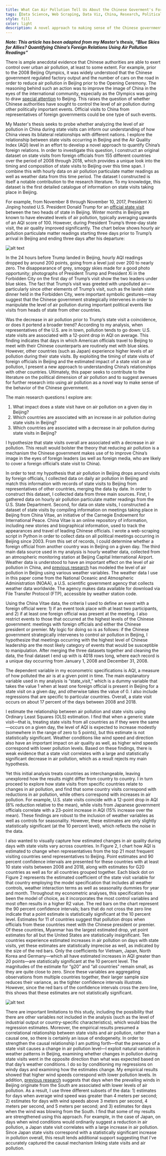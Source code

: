 ```yaml
---
title: What Can Air Pollution Tell Us About the Chinese Goverment's Foreign Affairs?
tags: [Data Science, Web Scraping, Data Viz, China, Research, Political Economy]
style: fill
color: light
description: A novel approach to making sense of the Chinese government's interactions with foreign governments. 
---
```



***Note: This article has been adapted from my Master’s thesis, “Blue Skies for Allies? Quantifying China’s Foreign Relations Using Air Pollution Readings”***

There is ample anecdotal evidence that Chinese authorities are able to exert control over urban air pollution, at least to some extent. For example, prior to the 2008 Beijing Olympics, it was widely understood that the Chinese government regulated factory output and the number of cars on the road in order to reduce air pollution in Beijing prior to the Opening Ceremony. The reasoning behind such an action was to improve the image of China in the eyes of the international community, especially as the Olympics was going to draw [special attention](https://www.theguardian.com/world/2008/aug/07/china.olympics2008) to Beijing. This raises the question of whether Chinese authorities have sought to control the level of air pollution during other politically important events. Official visits to China from representatives of foreign governments could be one type of such events. 

My Master's thesis seeks to probe whether analyzing the level of air pollution in China during state visits can inform our understanding of how China views its bilateral relationships with different nations. I explore the relationship between state visits occurring in Beijing and the Air Quality Index (AQI) level in an effort to develop a novel approach to quantify China’s foreign relations. In order to investigate this question, I construct an original dataset on state visits from foreign officials from 155 different countries over the period of 2008 through 2018, which provides a unique look into the timing and composition of state visits to Beijing over this time span. I combine this with hourly data on air pollution particulate matter readings as well as weather data from this time period. The dataset I constructed is itself a notable contribution to the research literature. To my knowledge, this dataset is the first detailed catalogue of information on state visits taking place in Beijing. 

For example, from November 8 through November 10, 2017, President Xi Jinping hosted U.S. President Donald Trump for an [official state visit](https://www.whitehouse.gov/briefings-statements/president-donald-j-trumps-state-visit-china/) between the two heads of state in Beijing.  Winter months in Beijing are known to have elevated levels of air pollution, typically averaging upwards of an AQI score of 100. However, during President Trump’s three-day state visit, the air quality improved significantly. The chart below shows hourly air pollution particulate matter readings starting three days prior to Trump’s arrival in Beijing and ending three days after his departure:

![alt text](https://github.com/yontartu/yontartu.github.io/blob/master/images/wuran/7_trump_visit_aqi.png)

In the 24 hours before Trump landed in Beijing, hourly AQI readings dropped by around 200 points, going from a level just over 200 to nearly zero. The disappearance of grey, smoggy skies made for a good photo opportunity; photographs of President Trump and President Xi in the Forbidden City on the first day of Trump’s visit show the two leaders under blue skies. The fact that Trump’s visit was greeted with unpolluted air—particularly since other elements of Trump’s visit, such as the lavish state dinner held in the Forbidden City, were important symbolic gestures—may suggest that the Chinese government strategically intervenes in order to manipulate the level of air pollution during important political events like visits from heads of state from other countries. 

Was the decrease in air pollution prior to Trump’s state visit a coincidence, or does it portend a broader trend? According to my analysis, when representatives of the U.S. are in town, pollution tends to go down: U.S. state visits are associated with a 12-point drop in AQI on average. This finding indicates that days in which American officials travel to Beijing to meet with their Chinese counterparts are routinely met with blue skies. However, other countries (such as Japan) experience higher levels of air pollution during their state visits. By exploiting the timing of state visits of foreign officials in Beijing and the estimated impact of a state visit on air pollution, I present a new approach to understanding China’s relationships with other countries. Ultimately, this paper seeks to contribute to the literature on the political dimension of air pollution and to suggest avenues for further research into using air pollution as a novel way to make sense of the behavior of the Chinese government.

The main research questions I explore are:

1.	What impact does a state visit have on air pollution on a given day in Beijing?
2.	Which countries are associated with an increase in air pollution during state visits in Beijing?
3.	Which countries are associated with a decrease in air pollution during state visits in Beijing?

I hypothesize that state visits overall are associated with a decrease in air pollution. This result would bolster the theory that reducing air pollution is a mechanism the Chinese government makes use of to improve China’s image in the eyes of foreign leaders (as well as foreign media, who are likely to cover a foreign official’s state visit to China). 

In order to test my hypothesis that air pollution in Beijing drops around visits by foreign officials, I collected data on daily air pollution in Beijing and match this information with records of state visits to Beijing from representatives of other countries, merging the data by date. In order to construct this dataset, I collected data from three main sources. First, I gathered data on hourly air pollution particulate matter readings from the U.S. State Department. Second, for data on state visits, I constructed a dataset of state visits by compiling information on meetings taking place in Beijing from China Vitae, an initiative of the Carnegie Endowment for International Peace. China Vitae is an online repository of information, including new stories and biographical information, used to track the appearances and travel of leading Chinese officials. I wrote a web-scraping script in Python in order to collect data on all political meetings occurring in Beijing since 2003. From this set of records, I could determine whether a foreign official from another country was in Beijing on a given day. The third main data source used in my analysis is hourly weather data, collected from an atmospheric monitoring station at Beijing Capital International Airport. Weather data is understood to have an important effect on the level of air pollution in China, and [previous research](https://www.slideshare.net/laurimyllyvirta/tracking-the-effects-of-chinas-air-pollution-winter-action-plan-april-update?next_slideshow=1) has modeled the level of air pollution in Beijing using various weather variables.  The weather data I use in this paper come from the National Oceanic and Atmospheric Administration (NOAA), a U.S. scientific government agency that collects weather data worldwide. The agency makes data available for download via File Transfer Protocol (FTP), accessible by weather station code. 

Using the China Vitae data, the criteria I used to define an event with a foreign official were: 1) if an event took place with at least two participants, and 2) if at least one foreign official was present at the meeting. I also restrict events to those that occurred at the highest levels of the Chinese government: meetings with foreign officials and either the Chinese president or premier. My logic for doing so is as follows: if the Chinese government strategically intervenes to control air pollution in Beijing, I hypothesize that meetings occurring with the highest level of Chinese leadership are the most likely category of events that would be susceptible to manipulation. After merging the three datasets together and cleaning the data, the final dataset I end up with is 4018 rows long, where each record is a unique day occurring from January 1, 2008 and December 31, 2008.

The dependent variable in my econometric specifications is AQI, a measure of how polluted the air is at a given point in time. The main explanatory variable used in my analysis is “state_visit,” which is a dummy variable that takes the value 1 when at least one foreign official is present in Beijing for a state visit on a given day, and otherwise takes the value of 0. I also include regressions that are specific to particular countries. Overall, a state visit occurs on about 17 percent of the days between 2008 and 2018. 

I estimate the relationship between air pollution and state visits using Ordinary Least Squares (OLS) estimation. I find that when a generic state visit—that is, treating state visits from all countries as if they were the same—occurs on a given day, the level of AQI is expected to increase modestly (somewhere in the range of zero to 5 points), but this estimate is not statistically significant. Weather conditions like wind speed and direction also have an important impact on air quality as well, as higher wind speeds correspond with lower pollution levels. Based on these findings, there is weak evidence that a state visit correlates with a large and statistically significant decrease in air pollution, which as a result rejects my main hypothesis. 

Yet this initial analysis treats countries as interchangeable, leaving unexplored how the results might differ from country to country. I in turn proceed to explore how state visits from specific countries relate to changes in air pollution, and find that some country visits correspond with reductions in air pollution, while others correspond with increases in air pollution. For example, U.S. state visits coincide with a 12-point drop in AQI (8% reduction relative to the mean), while visits from Japanese government officials correlate with a 23-point increase in AQI (15% increase over the mean). These findings are robust to the inclusion of weather variables as well as controls for seasonality. However, these estimates are only slightly statistically significant (at the 10 percent level), which reflects the noise in the data. 

I also wanted to visually capture how estimated changes in air quality during days with state visits vary across countries. In Figure 2, I chart how AQI is estimated to change when representatives from the top 21 most frequent visiting countries send representatives to Beijing. Point estimates and 90 percent confidence intervals are presented for these countries with at least 10 state visits between 2008 and 2018, along with estimates for G20 countries as well as for all countries grouped together. Each black dot on Figure 2 represents the estimated coefficient of the state visit variable for that country employing the model specification that includes all weather controls, weather interaction terms as well as seasonality dummies for year and month. Throughout my econometric analyses, this specification has been the model of choice, as it incorporates the most control variables and most often results in a higher R2 value. The red bars on the chart represent the 90 percent confidence intervals; bars that do not cross the zero line indicate that a point estimate is statistically significant at the 10 percent level. Estimates for 11 of countries suggest that pollution drops when officials from these countries meet with the Chinese president or premier. Of these countries, Myanmar has the largest estimated drop, yet point estimates for all but the United States are statistically insignificant. Ten countries experience estimated increases in air pollution on days with state visits, yet these estimates are statistically imprecise as well, as indicated by the size of the red bars. Only the coefficients for Vietnam, Japan, North Korea and Germany—which all have estimated increases in AQI greater than 20 points—are statistically significant at the 10 percent level. The magnitudes of the estimate for “g20” and “all countries” remain small, as they are quite close to zero. Since these variables are aggregating observations from multiple countries together, their larger sample size reduces their variance, as the tighter confidence intervals illustrate. However, since the red bars of the confidence intervals cross the zero line, this shows that these estimates are not statistically significant.

![alt text](https://github.com/yontartu/yontartu.github.io/blob/master/images/tdf/16_top_21_estimates.png)

There are important limitations to this study, including the possibility that there are other variables not included in the analysis (such as the level of industrial output or country-specific characteristics), which would bias the regression estimates. Moreover, the empirical results presumed a correlational relationship between state visits and air pollution, rather than a causal one, so there is certainly an issue of endogeneity. In order to strengthen the causal relationship I am putting forth—that the presence of a state visit causes a change in air pollution level—I exploit natural variation in weather patterns in Beijing, examining whether changes in pollution during state visits went in the opposite direction than what was expected based on that day’s weather conditions. I do so by conditioning my regressions on windy days and examining how the estimates change. My empirical results showed that higher wind speeds correspond with lower pollution levels. In addition, [previous research](https://www.sciencedirect.com/science/article/pii/S135223100600865X?via%3Dihub) suggests that days when the prevailing winds in Beijing originate from the South are associated with lower levels of air pollution.  As a result, I use three different subsets of the data: 1) estimates for days when average wind speed was greater than 4 meters per second; 2) estimates for days with wind speeds above 3 meters per second, 4 meters per second, and 5 meters per second; and 3) estimates for days when the wind was blowing from the South. I find that some of my results are strengthened using this approach. For example, in the case of Japan, on days when wind conditions would ordinarily suggest a reduction in air pollution, a Japan state visit correlates with a large increase in air pollution. Since Japan state visits correspond with a statistically significant increase in pollution overall, this result lends additional support suggesting that I’ve accurately captured the causal mechanism linking state visits and air pollution.